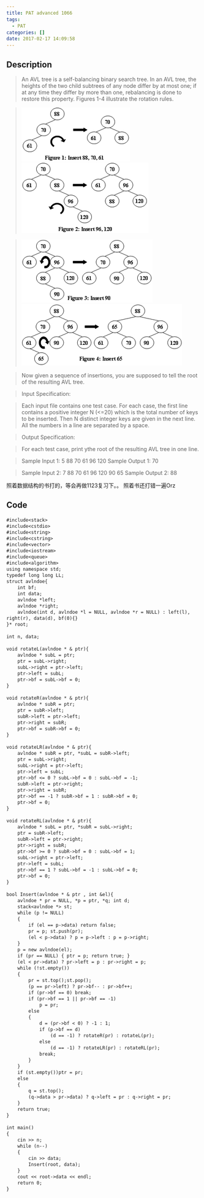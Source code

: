 ```yaml
---
title: PAT advanced 1066
tags:
  - PAT
categories: []
date: 2017-02-17 14:09:58
---
```


## Description

> An AVL tree is a self-balancing binary search tree. In an AVL tree, the heights of the two child subtrees of any node differ by at most one; if at any time they differ by more than one, rebalancing is done to restore this property. Figures 1-4 illustrate the rotation rules.

> ![1](PAT-advanced-1066/1.jpg) ![2](PAT-advanced-1066/2.jpg)

> ![3](PAT-advanced-1066/3.jpg) ![4](PAT-advanced-1066/4.jpg)

> Now given a sequence of insertions, you are supposed to tell the root of the resulting AVL tree.

> Input Specification:

> Each input file contains one test case. For each case, the first line contains a positive integer N (<=20) which is the total number of keys to be inserted. Then N distinct integer keys are given in the next line. All the numbers in a line are separated by a space.

> Output Specification:

> For each test case, print ythe root of the resulting AVL tree in one line.

> Sample Input 1:
5
88 70 61 96 120
Sample Output 1:
70

> Sample Input 2:
7
88 70 61 96 120 90 65
Sample Output 2:
88

照着数据结构的书打的，等会再做1123复习下。。
照着书还打错一遍Orz

## Code

```
#include<stack>
#include<cstdio>  
#include<string>  
#include<cstring>  
#include<vector>  
#include<iostream>  
#include<queue>  
#include<algorithm>  
using namespace std;
typedef long long LL;
struct avlndoe{
	int bf;
	int data;
	avlndoe *left;
	avlndoe *right;
	avlndoe(int d, avlndoe *l = NULL, avlndoe *r = NULL) : left(l), right(r), data(d), bf(0){}
}* root;

int n, data;

void rotateL(avlndoe * & ptr){
	avlndoe * subL = ptr;
	ptr = subL->right;
	subL->right = ptr->left;
	ptr->left = subL;
	ptr->bf = subL->bf = 0;
}

void rotateR(avlndoe * & ptr){
	avlndoe * subR = ptr;
	ptr = subR->left;
	subR->left = ptr->left;
	ptr->right = subR;
	ptr->bf = subR->bf = 0;
}

void rotateLR(avlndoe * & ptr){
	avlndoe * subR = ptr, *subL = subR->left;
	ptr = subL->right;
	subL->right = ptr->left;
	ptr->left = subL;
	ptr->bf <= 0 ? subL->bf = 0 : subL->bf = -1;
	subR->left = ptr->right;
	ptr->right = subR;
	ptr->bf == -1 ? subR->bf = 1 : subR->bf = 0;
	ptr->bf = 0;
}

void rotateRL(avlndoe * & ptr){
	avlndoe * subL = ptr, *subR = subL->right;
	ptr = subR->left;
	subR->left = ptr->right;
	ptr->right = subR;
	ptr->bf >= 0 ? subR->bf = 0 : subL->bf = 1;
	subL->right = ptr->left;
	ptr->left = subL;
	ptr->bf == 1 ? subL->bf = -1 : subL->bf = 0;
	ptr->bf = 0;
}

bool Insert(avlndoe * & ptr , int &el){
	avlndoe * pr = NULL, *p = ptr, *q; int d;
	stack<avlndoe *> st;
	while (p != NULL)
	{
		if (el == p->data) return false;
		pr = p; st.push(pr);
		(el < p->data) ? p = p->left : p = p->right;
	}
	p = new avlndoe(el);
	if (pr == NULL) { ptr = p; return true; }
	(el < pr->data) ? pr->left = p : pr->right = p;
	while (!st.empty())
	{
		pr = st.top();st.pop();
		(p == pr->left) ? pr->bf-- : pr->bf++;
		if (pr->bf == 0) break;
		if (pr->bf == 1 || pr->bf == -1)
			p = pr;
		else
		{
			d = (pr->bf < 0) ? -1 : 1;
			if (p->bf == d)
				(d == -1) ? rotateR(pr) : rotateL(pr);
			else
				(d == -1) ? rotateLR(pr) : rotateRL(pr);
			break;
		}
	}
	if (st.empty())ptr = pr;
	else
	{
		q = st.top();
		(q->data > pr->data) ? q->left = pr : q->right = pr;
	}
	return true;
}

int main()
{
	cin >> n;
	while (n--)
	{
		cin >> data;
		Insert(root, data);
	}
	cout << root->data << endl;
	return 0;
}
```